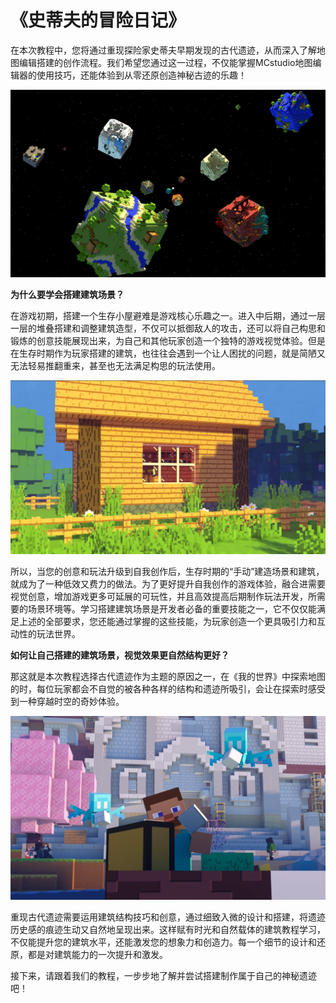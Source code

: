 # 《史蒂夫的冒险日记》

在本次教程中，您将通过重现探险家史蒂夫早期发现的古代遗迹，从而深入了解地图编辑搭建的创作流程。我们希望您通过这一过程，不仅能掌握MCstudio地图编辑器的使用技巧，还能体验到从零还原创造神秘古迹的乐趣！

![图片包含 桌子, 电脑, 亮, 小 描述已自动生成](media/0f919c596e83eccb618dda893f763051.png)

**为什么要学会搭建建筑场景？**

在游戏初期，搭建一个生存小屋避难是游戏核心乐趣之一。进入中后期，通过一层一层的堆叠搭建和调整建筑造型，不仅可以抵御敌人的攻击，还可以将自己构思和锻炼的创意技能展现出来，为自己和其他玩家创造一个独特的游戏视觉体验。但是在生存时期作为玩家搭建的建筑，也往往会遇到一个让人困扰的问题，就是简陋又无法轻易推翻重来，甚至也无法满足构思的玩法使用。

![房子外面有草地 中度可信度描述已自动生成](media/3710d53bbe325a5863fef95143eba655.png)

所以，当您的创意和玩法升级到自我创作后，生存时期的“手动”建造场景和建筑，就成为了一种低效又费力的做法。为了更好提升自我创作的游戏体验，融合进需要视觉创意，增加游戏更多可延展的可玩性，并且高效提高后期制作玩法开发，所需要的场景环境等。学习搭建建筑场景是开发者必备的重要技能之一，它不仅仅能满足上述的全部要求，您还能通过掌握的这些技能，为玩家创造一个更具吸引力和互动性的玩法世界。

**如何让自己搭建的建筑场景，视觉效果更自然结构更好？**

那这就是本次教程选择古代遗迹作为主题的原因之一，在《我的世界》中探索地图的时，每位玩家都会不自觉的被各种各样的结构和遗迹所吸引，会让在探索时感受到一种穿越时空的奇妙体验。

![图片包含 建筑, 乐高, 玩具, 桌子 描述已自动生成](media/dd860a5d5dd68b32787c8f4ca1a233d8.png)

重现古代遗迹需要运用建筑结构技巧和创意，通过细致入微的设计和搭建，将遗迹历史感的痕迹生动又自然地呈现出来。这样赋有时光和自然载体的建筑教程学习，不仅能提升您的建筑水平，还能激发您的想象力和创造力。每一个细节的设计和还原，都是对建筑能力的一次提升和激发。

接下来，请跟着我们的教程，一步步地了解并尝试搭建制作属于自己的神秘遗迹吧！
